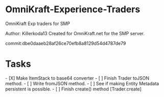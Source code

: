 # OmniKraft-Experience-Traders
OmniKraft Exp traders for SMP

Author: Killerkoda13
Created for OmniKraft.net for the SMP server.

commit:dbe0daaeb28af26ce70efb8a8129d54d4787de79
<h1>Tasks</h1>
- [X] Make ItemStack to base64 converter
- [ ] Finish Trader toJSON method.
- [ ] Write fromJSON method.
- [ ] See if making Entity Metadata persistent is possible.
- [ ] Finish create() method [Trader.create]



